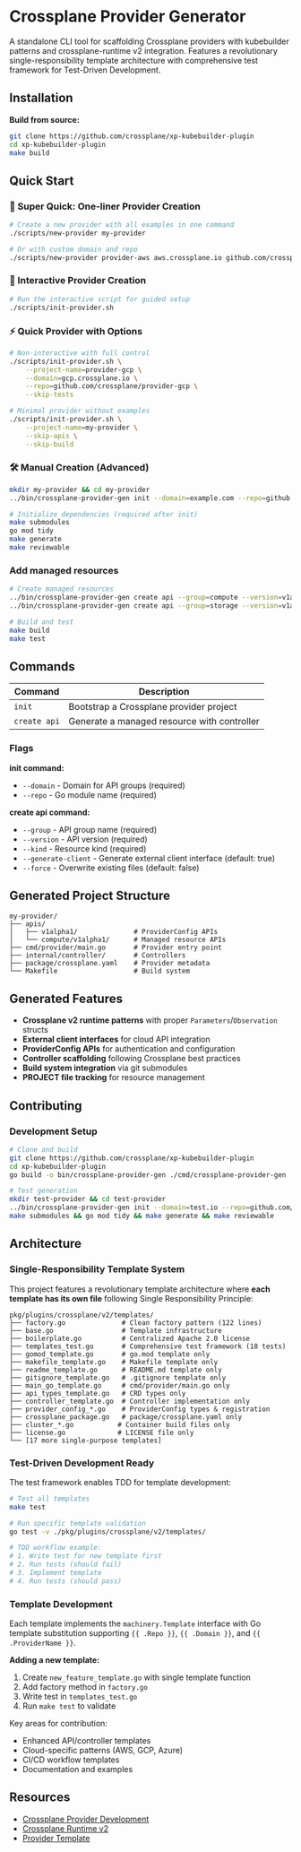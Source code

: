 # Crossplane Provider Generator

A standalone CLI tool for scaffolding Crossplane providers with kubebuilder patterns and crossplane-runtime v2 integration. Features a revolutionary single-responsibility template architecture with comprehensive test framework for Test-Driven Development.

## Installation

**Build from source:**
```bash
git clone https://github.com/crossplane/xp-kubebuilder-plugin
cd xp-kubebuilder-plugin
make build
```

## Quick Start

### 🚀 Super Quick: One-liner Provider Creation

```bash
# Create a new provider with all examples in one command
./scripts/new-provider my-provider

# Or with custom domain and repo
./scripts/new-provider provider-aws aws.crossplane.io github.com/crossplane/provider-aws
```

### 🎯 Interactive Provider Creation

```bash
# Run the interactive script for guided setup
./scripts/init-provider.sh
```

### ⚡ Quick Provider with Options

```bash
# Non-interactive with full control
./scripts/init-provider.sh \
    --project-name=provider-gcp \
    --domain=gcp.crossplane.io \
    --repo=github.com/crossplane/provider-gcp \
    --skip-tests

# Minimal provider without examples
./scripts/init-provider.sh \
    --project-name=my-provider \
    --skip-apis \
    --skip-build
```

### 🛠️ Manual Creation (Advanced)

```bash
mkdir my-provider && cd my-provider
../bin/crossplane-provider-gen init --domain=example.com --repo=github.com/example/my-provider

# Initialize dependencies (required after init)
make submodules
go mod tidy
make generate
make reviewable
```

### Add managed resources

```bash
# Create managed resources
../bin/crossplane-provider-gen create api --group=compute --version=v1alpha1 --kind=Instance
../bin/crossplane-provider-gen create api --group=storage --version=v1alpha1 --kind=Bucket

# Build and test
make build
make test
```

## Commands

| Command | Description |
|---------|-------------|
| `init` | Bootstrap a Crossplane provider project |
| `create api` | Generate a managed resource with controller |

### Flags

**init command:**
- `--domain` - Domain for API groups (required)
- `--repo` - Go module name (required)

**create api command:**
- `--group` - API group name (required)
- `--version` - API version (required)  
- `--kind` - Resource kind (required)
- `--generate-client` - Generate external client interface (default: true)
- `--force` - Overwrite existing files (default: false)

## Generated Project Structure

```
my-provider/
├── apis/
│   ├── v1alpha1/              # ProviderConfig APIs
│   └── compute/v1alpha1/      # Managed resource APIs
├── cmd/provider/main.go       # Provider entry point
├── internal/controller/       # Controllers
├── package/crossplane.yaml    # Provider metadata
└── Makefile                   # Build system
```

## Generated Features

- **Crossplane v2 runtime patterns** with proper `Parameters`/`Observation` structs
- **External client interfaces** for cloud API integration
- **ProviderConfig APIs** for authentication and configuration
- **Controller scaffolding** following Crossplane best practices
- **Build system integration** via git submodules
- **PROJECT file tracking** for resource management

## Contributing

### Development Setup

```bash
# Clone and build
git clone https://github.com/crossplane/xp-kubebuilder-plugin
cd xp-kubebuilder-plugin
go build -o bin/crossplane-provider-gen ./cmd/crossplane-provider-gen

# Test generation
mkdir test-provider && cd test-provider
../bin/crossplane-provider-gen init --domain=test.io --repo=github.com/test/provider-test
make submodules && go mod tidy && make generate && make reviewable
```

## Architecture

### Single-Responsibility Template System

This project features a revolutionary template architecture where **each template has its own file** following Single Responsibility Principle:

```
pkg/plugins/crossplane/v2/templates/
├── factory.go              # Clean factory pattern (122 lines)
├── base.go                 # Template infrastructure
├── boilerplate.go          # Centralized Apache 2.0 license
├── templates_test.go       # Comprehensive test framework (18 tests)
├── gomod_template.go       # go.mod template only
├── makefile_template.go    # Makefile template only
├── readme_template.go      # README.md template only
├── gitignore_template.go   # .gitignore template only
├── main_go_template.go     # cmd/provider/main.go only
├── api_types_template.go   # CRD types only
├── controller_template.go  # Controller implementation only
├── provider_config_*.go    # ProviderConfig types & registration
├── crossplane_package.go   # package/crossplane.yaml only
├── cluster_*.go           # Container build files only
├── license.go             # LICENSE file only
└── [17 more single-purpose templates]
```

### Test-Driven Development Ready

The test framework enables TDD for template development:

```bash
# Test all templates
make test

# Run specific template validation
go test -v ./pkg/plugins/crossplane/v2/templates/

# TDD workflow example:
# 1. Write test for new template first
# 2. Run tests (should fail)
# 3. Implement template
# 4. Run tests (should pass)
```

### Template Development

Each template implements the `machinery.Template` interface with Go template substitution supporting `{{ .Repo }}`, `{{ .Domain }}`, and `{{ .ProviderName }}`.

**Adding a new template:**
1. Create `new_feature_template.go` with single template function
2. Add factory method in `factory.go`
3. Write test in `templates_test.go`
4. Run `make test` to validate

Key areas for contribution:
- Enhanced API/controller templates  
- Cloud-specific patterns (AWS, GCP, Azure)
- CI/CD workflow templates
- Documentation and examples

## Resources

- [Crossplane Provider Development](https://docs.crossplane.io/contribute/provider-development-guide/)
- [Crossplane Runtime v2](https://github.com/crossplane/crossplane-runtime)
- [Provider Template](https://github.com/crossplane/provider-template)